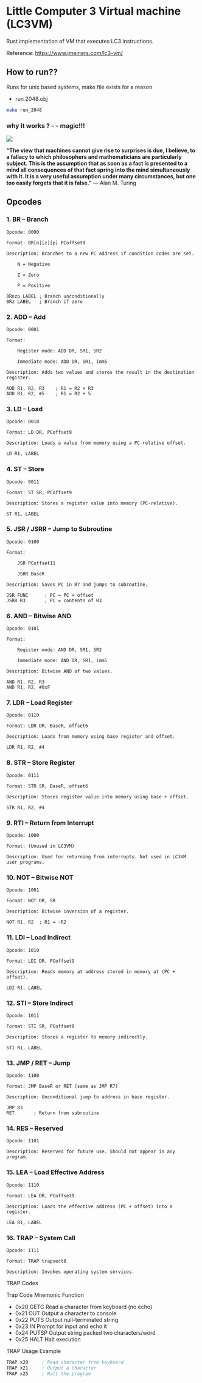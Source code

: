 # Little Computer 3 Virtual machine (LC3VM)

Rust implementation of VM that executes LC3 instructions.

Reference: https://www.jmeiners.com/lc3-vm/

## How to run??

Runs for unix based systems, make file exists for a reason

- run 2048.obj
```bash
make run_2048
```

### why it works ? - - magic!!!

![](./assets/lc3_diagram.png)

**“The view that machines cannot give rise to surprises is due, I believe, to a fallacy to which philosophers and mathematicians are particularly subject. This is the assumption that as soon as a fact is presented to a mind all consequences of that fact spring into the mind simultaneously with it. It is a very useful assumption under many circumstances, but one too easily forgets that it is false.”** — Alan M. Turing



## Opcodes
###  1. BR – Branch

    Opcode: 0000

    Format: BR[n][z][p] PCoffset9

    Description: Branches to a new PC address if condition codes are set.

        N = Negative

        Z = Zero

        P = Positive

    BRnzp LABEL ; Branch unconditionally
    BRz LABEL   ; Branch if zero

### 2. ADD – Add

    Opcode: 0001

    Format:

        Register mode: ADD DR, SR1, SR2

        Immediate mode: ADD DR, SR1, imm5

    Description: Adds two values and stores the result in the destination register.

    ADD R1, R2, R3    ; R1 = R2 + R3
    ADD R1, R2, #5    ; R1 = R2 + 5

### 3. LD – Load

    Opcode: 0010

    Format: LD DR, PCoffset9

    Description: Loads a value from memory using a PC-relative offset.

    LD R1, LABEL

### 4. ST – Store

    Opcode: 0011

    Format: ST SR, PCoffset9

    Description: Stores a register value into memory (PC-relative).

    ST R1, LABEL

### 5. JSR / JSRR – Jump to Subroutine

    Opcode: 0100

    Format:

        JSR PCoffset11

        JSRR BaseR

    Description: Saves PC in R7 and jumps to subroutine.

    JSR FUNC      ; PC = PC + offset
    JSRR R3       ; PC = contents of R3

### 6. AND – Bitwise AND

    Opcode: 0101

    Format:

        Register mode: AND DR, SR1, SR2

        Immediate mode: AND DR, SR1, imm5

    Description: Bitwise AND of two values.

    AND R1, R2, R3
    AND R1, R2, #0xF

### 7. LDR – Load Register

    Opcode: 0110

    Format: LDR DR, BaseR, offset6

    Description: Loads from memory using base register and offset.

    LDR R1, R2, #4

### 8. STR – Store Register

    Opcode: 0111

    Format: STR SR, BaseR, offset6

    Description: Stores register value into memory using base + offset.

    STR R1, R2, #4

### 9. RTI – Return from Interrupt

    Opcode: 1000

    Format: (Unused in LC3VM)

    Description: Used for returning from interrupts. Not used in LC3VM user programs.

### 10. NOT – Bitwise NOT

    Opcode: 1001

    Format: NOT DR, SR

    Description: Bitwise inversion of a register.

    NOT R1, R2  ; R1 = ~R2

### 11. LDI – Load Indirect

    Opcode: 1010

    Format: LDI DR, PCoffset9

    Description: Reads memory at address stored in memory at (PC + offset).

    LDI R1, LABEL

### 12. STI – Store Indirect

    Opcode: 1011

    Format: STI SR, PCoffset9

    Description: Stores a register to memory indirectly.

    STI R1, LABEL

### 13. JMP / RET – Jump

    Opcode: 1100

    Format: JMP BaseR or RET (same as JMP R7)

    Description: Unconditional jump to address in base register.

    JMP R3
    RET       ; Return from subroutine

### 14. RES – Reserved

    Opcode: 1101

    Description: Reserved for future use. Should not appear in any program.

### 15. LEA – Load Effective Address

    Opcode: 1110

    Format: LEA DR, PCoffset9

    Description: Loads the effective address (PC + offset) into a register.

    LEA R1, LABEL

### 16. TRAP – System Call

    Opcode: 1111

    Format: TRAP trapvect8

    Description: Invokes operating system services.

TRAP Codes

Trap Code	Mnemonic	Function
- 0x20	GETC	Read a character from keyboard (no echo)
- 0x21	OUT	Output a character to console
- 0x22	PUTS	Output null-terminated string
- 0x23	IN	Prompt for input and echo it
- 0x24	PUTSP	Output string packed two characters/word
- 0x25	HALT	Halt execution

TRAP Usage Example
```asm
TRAP x20     ; Read character from keyboard
TRAP x21     ; Output a character
TRAP x25     ; Halt the program
```